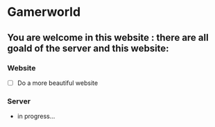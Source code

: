 # Gamerworld

## You are welcome in this website : there are all goald of the server and this website:

### Website
- [ ] Do a more beautiful website

### Server
 - in progress...

<Discord />